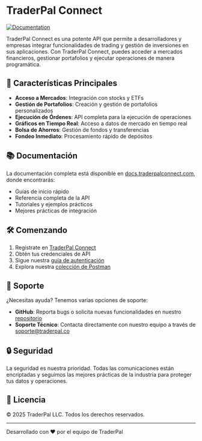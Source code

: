 # TraderPal Connect

[![Documentation](https://img.shields.io/badge/Documentation-Latest-blue)](https://docs.traderpalconnect.com)

TraderPal Connect es una potente API que permite a desarrolladores y empresas integrar funcionalidades de trading y gestión de inversiones en sus aplicaciones. Con TraderPal Connect, puedes acceder a mercados financieros, gestionar portafolios y ejecutar operaciones de manera programática.

## 🚀 Características Principales

- **Acceso a Mercados**: Integración con stocks y ETFs
- **Gestión de Portafolios**: Creación y gestión de portafolios personalizados
- **Ejecución de Órdenes**: API completa para la ejecución de operaciones
- **Gráficos en Tiempo Real**: Acceso a datos de mercado en tiempo real
- **Bolsa de Ahorros**: Gestión de fondos y transferencias
- **Fondeo Inmediato**: Procesamiento rápido de depósitos

## 📚 Documentación

La documentación completa está disponible en [docs.traderpalconnect.com](https://docs.traderpalconnect.com), donde encontrarás:

- Guías de inicio rápido
- Referencia completa de la API
- Tutoriales y ejemplos prácticos
- Mejores prácticas de integración

## 🛠️ Comenzando

1. Regístrate en [TraderPal Connect](https://www.traderpalconnect.com)
2. Obtén tus credenciales de API
3. Sigue nuestra [guía de autenticación](https://docs.traderpalconnect.com/docs/getting-started/authentication)
4. Explora nuestra [colección de Postman](https://docs.traderpalconnect.com/docs/getting-started/setup)

## 💬 Soporte

¿Necesitas ayuda? Tenemos varias opciones de soporte:

- **GitHub**: Reporta bugs o solicita nuevas funcionalidades en nuestro [repositorio](https://github.com/TraderPal)
- **Soporte Técnico**: Contacta directamente con nuestro equipo a través de [soporte@traderpal.co](mailto:support@traderpal.co)

## 🔒 Seguridad

La seguridad es nuestra prioridad. Todas las comunicaciones están encriptadas y seguimos las mejores prácticas de la industria para proteger tus datos y operaciones.

## 📄 Licencia

© 2025 TraderPal LLC. Todos los derechos reservados.

---

Desarrollado con ❤️ por el equipo de TraderPal
